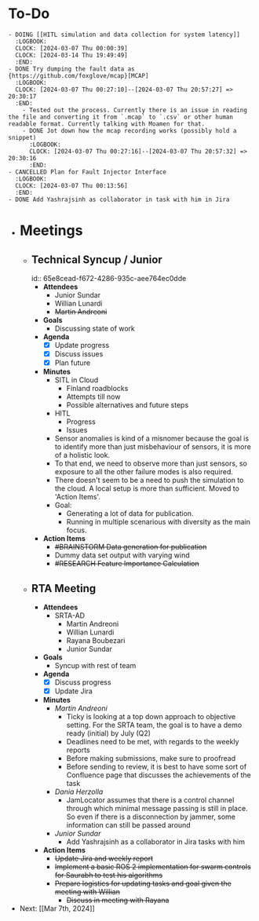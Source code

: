 # To-Do
	- DOING [[HITL simulation and data collection for system latency]]
	  :LOGBOOK:
	  CLOCK: [2024-03-07 Thu 00:00:39]
	  CLOCK: [2024-03-14 Thu 19:49:49]
	  :END:
	- DONE Try dumping the fault data as {https://github.com/foxglove/mcap}[MCAP]
	  :LOGBOOK:
	  CLOCK: [2024-03-07 Thu 00:27:10]--[2024-03-07 Thu 20:57:27] =>  20:30:17
	  :END:
		- Tested out the process. Currently there is an issue in reading the file and converting it from `.mcap` to `.csv` or other human readable format. Currently talking with Moamen for that.
		- DONE Jot down how the mcap recording works (possibly hold a snippet)
		  :LOGBOOK:
		  CLOCK: [2024-03-07 Thu 00:27:16]--[2024-03-07 Thu 20:57:32] =>  20:30:16
		  :END:
	- CANCELLED Plan for Fault Injector Interface
	  :LOGBOOK:
	  CLOCK: [2024-03-07 Thu 00:13:56]
	  :END:
	- DONE Add Yashrajsinh as collaborator in task with him in Jira
- # Meetings
	- ## Technical Syncup / Junior
	  id:: 65e8cead-f672-4286-935c-aee764ec0dde
		- **Attendees**
			- Junior Sundar
			- Willian Lunardi
			- ~~Martin Andreoni~~
		- **Goals**
			- Discussing state of work
		- **Agenda**
			- [x] Update progress
			- [x] Discuss issues
			- [x] Plan future
		- **Minutes**
			- SITL in Cloud
				- Finland roadblocks
				- Attempts till now
				- Possible alternatives and future steps
			- HITL
				- Progress
				- Issues
			- Sensor anomalies is kind of a misnomer because the goal is to identify more than just misbehaviour of sensors, it is more of a holistic look.
			- To that end, we need to observe more than just sensors, so exposure to all the other failure modes is also required.
			- There doesn't seem to be a need to push the simulation to the cloud. A local setup is more than sufficient. Moved to 'Action Items'.
			- Goal:
				- Generating a lot of data for publication.
				- Running in multiple scenarious with diversity as the main focus.
		- **Action Items**
			- ~~#BRAINSTORM Data generation for publication~~
			- Dummy data set output with varying wind
			- ~~#RESEARCH Feature Importance Calculation~~
	- ## RTA Meeting
		- **Attendees**
			- SRTA-AD
				- Martin Andreoni
				- Willian Lunardi
				- Rayana Boubezari
				- Junior Sundar
		- **Goals**
			- Syncup with rest of team
		- **Agenda**
			- [x] Discuss progress
			- [x] Update Jira
		- **Minutes**
			- *Martin Andreoni*
				- Ticky is looking at a top down approach to objective setting. For the SRTA team, the goal is to have a demo ready (initial) by July (Q2)
				- Deadlines need to be met, with regards to the weekly reports
				- Before making submissions, make sure to proofread
				- Before sending to review, it is best to have some sort of Confluence page that discusses the achievements of the task
			- *Dania Herzolla*
				- JamLocator assumes that there is a control channel through which minimal message passing is still in place. So even if there is a disconnection by jammer, some information can still be passed around
			- *Junior Sundar*
				- Add Yashrajsinh as a collaborator in Jira tasks with him
		- **Action Items**
			- ~~Update Jira and weekly report~~
			- ~~Implement a basic ROS 2 implementation for swarm controls for Saurabh to test his algorithms~~
			- ~~Prepare logistics for updating tasks and goal given the meeting with Willian~~
				- ~~Discuss in meeting with Rayana~~
- Next: [[Mar 7th, 2024]]
